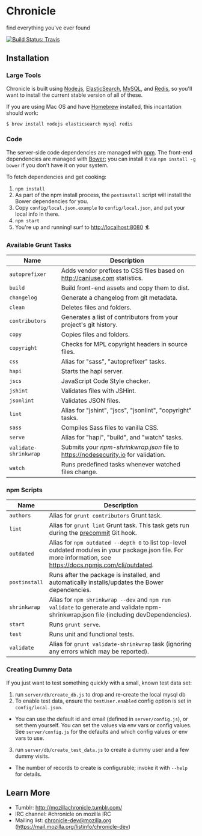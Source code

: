 # Chronicle

find everything you've ever found

[![Build Status: Travis](https://travis-ci.org/mozilla/chronicle.svg?branch=master)](https://travis-ci.org/mozilla/chronicle)

## Installation

### Large Tools

Chronicle is built using [Node.js](https://nodejs.org/), [ElasticSearch](https://www.elasticsearch.org/), [MySQL](https://www.mysql.com/), and [Redis](http://redis.io/), so you'll want to install the current stable version of all of these.

If you are using Mac OS and have [Homebrew](http://brew.sh/) installed, this incantation should work:

```sh
$ brew install nodejs elasticsearch mysql redis
```

### Code

The server-side code dependencies are managed with [npm](https://www.npmjs.com/). The front-end dependencies are managed with [Bower](https://bower.io/); you can install it via `npm install -g bower` if you don't have it on your system.

To fetch dependencies and get cooking:

1. `npm install`
2. As part of the npm install process, the `postinstall` script will install the Bower dependencies for you.
3. Copy `config/local.json.example` to `config/local.json`, and put your local info in there.
4. `npm start`
5. You're up and running! surf to <http://localhost:8080> :surfer:


### Available Grunt Tasks

| Name | Description |
|------|-------------|
| `autoprefixer` | Adds vendor prefixes to CSS files based on <http://caniuse.com> statistics.
| `build` | Build front-end assets and copy them to dist.
| `changelog` | Generate a changelog from git metadata.
| `clean` | Deletes files and folders.
| `contributors` | Generates a list of contributors from your project's git history.
| `copy` | Copies files and folders.
| `copyright` | Checks for MPL copyright headers in source files.
| `css` | Alias for "sass", "autoprefixer" tasks.
| `hapi` | Starts the hapi server.
| `jscs` | JavaScript Code Style checker.
| `jshint` | Validates files with JSHint.
| `jsonlint` | Validates JSON files.
| `lint` | Alias for "jshint", "jscs", "jsonlint", "copyright" tasks.
| `sass` | Compiles Sass files to vanilla CSS.
| `serve` | Alias for "hapi", "build", and "watch" tasks.
| `validate-shrinkwrap` | Submits your _npm-shrinkwrap.json_ file to <https://nodesecurity.io> for validation.
| `watch` | Runs predefined tasks whenever watched files change.


### npm Scripts

| Name | Description |
|------|-------------|
| `authors` | Alias for `grunt contributors` Grunt task.
| `lint` | Alias for `grunt lint` Grunt task. This task gets run during the [precommit](https://www.npmjs.com/package/precommit-hook) Git hook.
| `outdated` | Alias for `npm outdated --depth 0` to list top-level outdated modules in your package.json file. For more information, see <https://docs.npmjs.com/cli/outdated>.
| `postinstall` | Runs after the package is installed, and automatically installs/updates the Bower dependencies.
| `shrinkwrap` | Alias for `npm shrinkwrap --dev` and `npm run validate` to generate and validate npm-shrinkwrap.json file (including devDependencies).
| `start` | Runs `grunt serve`.
| `test` | Runs unit and functional tests.
| `validate` | Alias for `grunt validate-shrinkwrap` task (ignoring any errors which may be reported).

### Creating Dummy Data

If you just want to test something quickly with a small, known test data set:

1. run `server/db/create_db.js` to drop and re-create the local mysql db
2. To enable test data, ensure the `testUser.enabled` config option is set in `config/local.json`.
  - You can use the default id and email (defined in `server/config.js`), or set them yourself.
    You can set the values via env vars or config values.
    See `server/config.js` for the defaults and which config values or env vars to use.
3. run `server/db/create_test_data.js` to create a dummy user and a few dummy visits.
  - The number of records to create is configurable; invoke it with `--help` for details.

## Learn More
* Tumblr: http://mozillachronicle.tumblr.com/
* IRC channel: #chronicle on mozilla IRC
* Mailing list: chronicle-dev@mozilla.org (https://mail.mozilla.org/listinfo/chronicle-dev)
